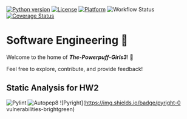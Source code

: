 [![Python version](https://img.shields.io/badge/python-3.13-blue)](https://www.python.org/downloads/release/python-313/)
[![License](https://img.shields.io/badge/license-MIT-blue)](https://opensource.org/licenses/MIT)
[![Platform](https://img.shields.io/badge/platform-Linux-blue)](https://en.wikipedia.org/wiki/Linux)
![Workflow Status](https://github.com/The-Powerpuff-Girls3/se_hw_1/actions/workflows/python-app.yml/badge.svg)
[![Coverage Status](https://coveralls.io/repos/github/The-Powerpuff-Girls3/se_hw_1/badge.svg?branch=main)](https://coveralls.io/github/The-Powerpuff-Girls3/se_hw_1?branch=main)


# Software Engineering 🚀

Welcome to the home of **_The-Powerpuff-Girls3_**! 🎉

Feel free to explore, contribute, and provide feedback!

## Static Analysis for HW2
![Pylint](https://img.shields.io/badge/pylint-9.69%2F10-red) 
![Autopep8](https://img.shields.io/badge/autopep8-imperfect-red)
![Pyright](https://img.shields.io/badge/pyright-0 vulnerabilities-brightgreen)
